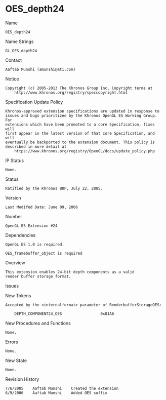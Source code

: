 # OES_depth24

Name

    OES_depth24

Name Strings

    GL_OES_depth24

Contact

    Aaftab Munshi (amunshi@ati.com)

Notice

    Copyright (c) 2005-2013 The Khronos Group Inc. Copyright terms at
        http://www.khronos.org/registry/speccopyright.html

Specification Update Policy

    Khronos-approved extension specifications are updated in response to
    issues and bugs prioritized by the Khronos OpenGL ES Working Group. For
    extensions which have been promoted to a core Specification, fixes will
    first appear in the latest version of that core Specification, and will
    eventually be backported to the extension document. This policy is
    described in more detail at
        https://www.khronos.org/registry/OpenGL/docs/update_policy.php

IP Status

    None.

Status

    Ratified by the Khronos BOP, July 22, 2005.

Version

    Last Modifed Date: June 09, 2006

Number

    OpenGL ES Extension #24    

Dependencies

    OpenGL ES 1.0 is required.

    OES_framebuffer_object is required

Overview

    This extension enables 24-bit depth components as a valid
    render buffer storage format.

Issues

 
New Tokens

    Accepted by the <internalformat> parameter of RenderbufferStorageOES:

        DEPTH_COMPONENT24_OES                 0x81A6 

New Procedures and Functions

    None.

Errors

    None.

New State

    None.

Revision History

    7/6/2005    Aaftab Munshi    Created the extension
    6/9/2006    Aaftab Munshi    Added OES suffix    
